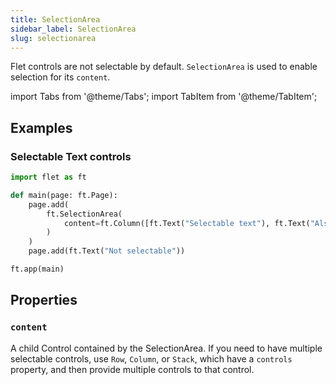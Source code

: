 ```yaml
---
title: SelectionArea
sidebar_label: SelectionArea
slug: selectionarea
---
```


Flet controls are not selectable by default. `SelectionArea` is used to enable selection for its `content`.

import Tabs from '@theme/Tabs';
import TabItem from '@theme/TabItem';

## Examples

### Selectable Text controls

<Tabs groupId="language">
  <TabItem value="python" label="Python" default>

```python
import flet as ft

def main(page: ft.Page):
    page.add(
        ft.SelectionArea(
            content=ft.Column([ft.Text("Selectable text"), ft.Text("Also selectable")])
        )
    )
    page.add(ft.Text("Not selectable"))

ft.app(main)
```
  </TabItem>
</Tabs>

## Properties

### `content`

A child Control contained by the SelectionArea. If you need to have multiple selectable controls, use `Row`, `Column`, or `Stack`, which have a `controls` property, and then provide multiple controls to that control.



